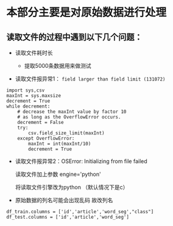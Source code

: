 # 本部分主要是对原始数据进行处理
## 读取文件的过程中遇到以下几个问题：

* 读取文件耗时长
    * 提取5000条数据用来做测试 
    
* 读取文件报异常1：
```field larger than field limit (131072)```
```
import sys,csv
maxInt = sys.maxsize
decrement = True
while decrement:
    # decrease the maxInt value by factor 10
    # as long as the OverflowError occurs.
    decrement = False
    try:
        csv.field_size_limit(maxInt)
    except OverflowError:
        maxInt = int(maxInt/10)
        decrement = True
```

* 读取文件报异常2：OSError: Initializing from file failed
  
  读取文件加上参数 engine='python' 
  
  将读取文件引擎改为python （默认情况下是c）
    
* 原始数据的列名可能会出现乱码 故改列名
```
df_train.columns = ['id','article','word_seg',"class"]
df_test.columns = ['id','article','word_seg'] 
```
   
